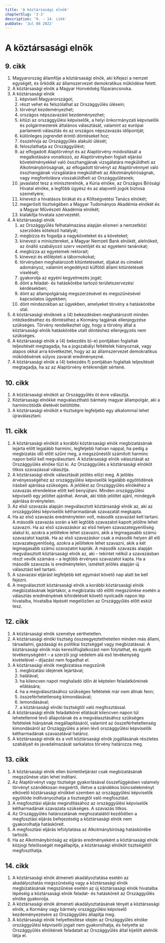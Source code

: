 ```yaml
---
title: 'A köztársasági elnök'
chapterSlug: '3-3'
description: '9. - 14. cikk'
pubDate: 'Jul 08 2022'
---
```


# A köztársasági elnök

## 9. cikk
1. Magyarország államfője a köztársasági elnök, aki kifejezi a nemzet egységét, és őrködik az államszervezet demokratikus működése felett.
2. A köztársasági elnök a Magyar Honvédség főparancsnoka.
3. A köztársasági elnök
   1. képviseli Magyarországot;
   2. részt vehet és felszólalhat az Országgyűlés ülésein;
   3. törvényt kezdeményezhet;
   4. országos népszavazást kezdeményezhet;
   5. kitűzi az országgyűlési képviselők, a helyi önkormányzati képviselők és polgármesterek általános választását, valamint az európai parlamenti választás és az országos népszavazás időpontját;
   6. különleges jogrendet érintő döntéseket hoz;
   7. összehívja az Országgyűlés alakuló ülését;
   8. feloszlathatja az Országgyűlést;
   9. az elfogadott Alaptörvényt és az Alaptörvény módosítását a megalkotására vonatkozó, az Alaptörvényben foglalt eljárási követelményekkel való összhangjának vizsgálatára megküldheti az Alkotmánybíróságnak, az elfogadott törvényt az Alaptörvénnyel való összhangjának vizsgálatára megküldheti az Alkotmánybíróságnak, vagy megfontolásra visszaküldheti az Országgyűlésnek;
   10. javaslatot tesz a miniszterelnök, a Kúria elnöke, az Országos Bírósági Hivatal elnöke, a legfőbb ügyész és az alapvető jogok biztosa személyére;
   11. kinevezi a hivatásos bírákat és a Költségvetési Tanács elnökét;
   12. megerősíti tisztségében a Magyar Tudományos Akadémia elnökét és a Magyar Művészeti Akadémia elnökét;
   13. kialakítja hivatala szervezetét.
4. A köztársasági elnök
   1. az Országgyűlés felhatalmazása alapján elismeri a nemzetközi szerződés kötelező hatályát;
   2. megbízza és fogadja a nagyköveteket és a követeket;
   3. kinevezi a minisztereket, a Magyar Nemzeti Bank elnökét, alelnökeit, az önálló szabályozó szerv vezetőjét és az egyetemi tanárokat;
   4. megbízza az egyetemek rektorait;
   5. kinevezi és előlépteti a tábornokokat;
   6. törvényben meghatározott kitüntetéseket, díjakat és címeket adományoz, valamint engedélyezi külföldi állami kitüntetések viselését;
   7. gyakorolja az egyéni kegyelmezés jogát;
   8. dönt a feladat- és hatáskörébe tartozó területszervezési kérdésekben;
   9. dönt az állampolgárság megszerzésével és megszűnésével kapcsolatos ügyekben;
   10. dönt mindazokban az ügyekben, amelyeket törvény a hatáskörébe utal.
5. A köztársasági elnöknek a (4) bekezdésben meghatározott minden intézkedéséhez és döntéséhez a Kormány tagjának ellenjegyzése szükséges. Törvény rendelkezhet úgy, hogy a törvény által a köztársasági elnök hatáskörébe utalt döntéshez ellenjegyzés nem szükséges.
6. A köztársasági elnök a (4) bekezdés b)–e) pontjában foglaltak teljesítését megtagadja, ha a jogszabályi feltételek hiányoznak, vagy alapos okkal arra következtet, hogy az az államszervezet demokratikus működésének súlyos zavarát eredményezné.
7. A köztársasági elnök a (4) bekezdés f) pontjában foglaltak teljesítését megtagadja, ha az az Alaptörvény értékrendjét sértené.

## 10. cikk
 1. A köztársasági elnököt az Országgyűlés öt évre választja.
 2. Köztársasági elnökké megválasztható bármely magyar állampolgár, aki a harmincötödik életévét betöltötte.
 3. A köztársasági elnököt e tisztségre legfeljebb egy alkalommal lehet újraválasztani.

## 11. cikk
 1. A köztársasági elnököt a korábbi köztársasági elnök megbízatásának lejárta előtt legalább harminc, legfeljebb hatvan nappal, ha pedig a megbízatás idő előtt szűnt meg, a megszűnéstől számított harminc napon belül kell megválasztani. A köztársasági elnök választását az Országgyűlés elnöke tűzi ki. Az Országgyűlés a köztársasági elnököt titkos szavazással választja.
 2. A köztársasági elnök választását jelölés előzi meg. A jelölés érvényességéhez az országgyűlési képviselők legalább egyötödének írásbeli ajánlása szükséges. A jelölést az Országgyűlés elnökéhez a szavazás elrendelése előtt kell benyújtani. Minden országgyűlési képviselő egy jelöltet ajánlhat. Annak, aki több jelöltet ajánl, mindegyik ajánlása érvénytelen.
 3. Az első szavazás alapján megválasztott köztársasági elnök az, aki az országgyűlési képviselők kétharmadának szavazatát megkapta.
 4. Ha az első szavazás eredménytelen volt, második szavazást kell tartani. A második szavazás során a két legtöbb szavazatot kapott jelöltre lehet szavazni. Ha az első szavazáskor az első helyen szavazategyenlőség alakul ki, azokra a jelöltekre lehet szavazni, akik a legmagasabb számú szavazatot kapták. Ha az első szavazáskor csak a második helyen áll elő szavazategyenlőség, azokra a jelöltekre lehet szavazni, akik a két legmagasabb számú szavazatot kapták. A második szavazás alapján megválasztott köztársasági elnök az, aki – tekintet nélkül a szavazásban részt vevők számára – a legtöbb érvényes szavazatot kapta. Ha a második szavazás is eredménytelen, ismételt jelölés alapján új választást kell tartani.
 5. A szavazási eljárást legfeljebb két egymást követő nap alatt be kell fejezni.
 6. A megválasztott köztársasági elnök a korábbi köztársasági elnök megbízatásának lejártakor, a megbízatás idő előtti megszűnése esetén a választás eredményének kihirdetését követő nyolcadik napon lép hivatalba, hivatalba lépését megelőzően az Országgyűlés előtt esküt tesz.

## 12. cikk
1. A köztársasági elnök személye sérthetetlen.
2. A köztársasági elnöki tisztség összeegyeztethetetlen minden más állami, társadalmi, gazdasági és politikai tisztséggel vagy megbízatással. A köztársasági elnök más keresőfoglalkozást nem folytathat, és egyéb tevékenységéért – a szerzői jogi védelem alá eső tevékenység kivételével – díjazást nem fogadhat el.
3. A köztársasági elnök megbízatása megszűnik
   1. megbízatási idejének lejártával;
   2. halálával;
   3. ha kilencven napot meghaladó időn át képtelen feladatköreinek ellátására;
   4. ha a megválasztásához szükséges feltételek már nem állnak fenn;
   5. összeférhetetlenség kimondásával;
   6. lemondásával;
   7. a köztársasági elnöki tisztségtől való megfosztással.
4. A köztársasági elnök feladatkörei ellátását kilencven napon túl lehetetlenné tevő állapotának és a megválasztásához szükséges feltételek hiányának megállapításáról, valamint az összeférhetetlenség kimondásáról az Országgyűlés a jelen lévő országgyűlési képviselők kétharmadának szavazatával határoz.
5. A köztársasági elnök és a volt köztársasági elnök jogállásának részletes szabályait és javadalmazását sarkalatos törvény határozza meg.

## 13. cikk
 1. A köztársasági elnök ellen büntetőeljárást csak megbízatásának megszűnése után lehet indítani.
 2. Az Alaptörvényt vagy tisztsége gyakorlásával összefüggésben valamely törvényt szándékosan megsértő, illetve a szándékos bűncselekményt elkövető köztársasági elnökkel szemben az országgyűlési képviselők egyötöde indítványozhatja a tisztségtől való megfosztást.
 3. A megfosztási eljárás megindításához az országgyűlési képviselők kétharmadának szavazata szükséges. A szavazás titkos.
 4. Az Országgyűlés határozatának meghozatalától kezdődően a megfosztási eljárás befejezéséig a köztársasági elnök nem gyakorolhatja hatásköreit.
 5. A megfosztási eljárás lefolytatása az Alkotmánybíróság hatáskörébe tartozik.
 6. Ha az Alkotmánybíróság az eljárás eredményeként a köztársasági elnök közjogi felelősségét megállapítja, a köztársasági elnököt tisztségétől megfoszthatja.

## 14. cikk
 1. A köztársasági elnök átmeneti akadályoztatása esetén az akadályoztatás megszűnéséig vagy a köztársasági elnök megbízatásának megszűnése esetén az új köztársasági elnök hivatalba lépéséig a köztársasági elnök feladat- és hatásköreit az Országgyűlés elnöke gyakorolja.
 2. A köztársasági elnök átmeneti akadályoztatásának tényét a köztársasági elnök, a Kormány vagy bármely országgyűlési képviselő kezdeményezésére az Országgyűlés állapítja meg.
 3. A köztársasági elnök helyettesítése idején az Országgyűlés elnöke országgyűlési képviselői jogait nem gyakorolhatja, és helyette az Országgyűlés elnökének feladatait az Országgyűlés által kijelölt alelnök látja el.
